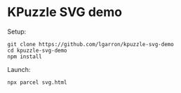 # KPuzzle SVG demo

Setup:

    git clone https://github.com/lgarron/kpuzzle-svg-demo
    cd kpuzzle-svg-demo
    npm install

Launch:

    npx parcel svg.html
